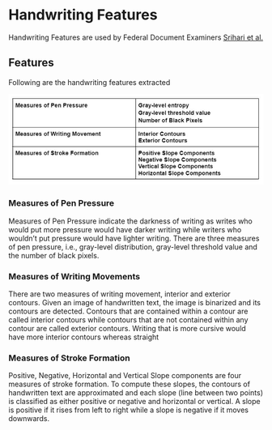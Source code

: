 # Handwriting Features

Handwriting Features are used by Federal Document Examiners [Srihari et al.](https://cedar.buffalo.edu/papers/articles/Individuality_Handwriting_2002.pdf) 

## Features

Following are the handwriting features extracted

![hw_features](hw_features.JPG)

### Measures of Pen Pressure 

Measures of Pen Pressure indicate the darkness of writing as writes who would put more pressure would have darker writing while writers who wouldn’t put pressure would have lighter writing. There are three measures of pen pressure, i.e., gray-level distribution, gray-level threshold value and the number of black pixels.

### Measures of Writing Movements

There are two measures of writing movement, interior and exterior contours. Given an image of handwritten text, the image is binarized and its contours are detected. Contours that are contained within a contour are called interior contours while contours that are not contained within any contour are called exterior contours. Writing that is more cursive would have more interior contours whereas straight 

### Measures of Stroke Formation

Positive, Negative, Horizontal and Vertical Slope components are four measures of stroke formation. To compute these slopes, the contours of handwritten text are approximated and each slope (line between two points) is classified as either positive or negative and horizontal or vertical. A slope is positive if it rises from left to right while a slope is negative if it moves downwards.
